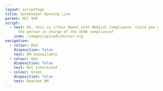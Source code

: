 ```yaml
---
layout: scriptPage
title: Gatekeeper Opening Line
parent: MCC OSR
script:
  - text: Hi, this is \[Your Name] with Medical Compliance. Could you direct me to
      the person in charge of the OSHA compliance?
    icon: /images/uploads/mccosr.svg
navigation:
  - colour: Red
    disposition: false
    text: DM Unavailable
  - colour: Red
    disposition: false
    text: Not Interested
  - colour: Green
    disposition: false
    text: Reached DM
---
```


